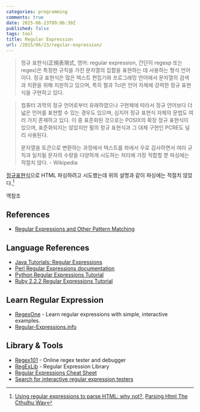 ```yaml
---
categories: programming
comments: true
date: 2015-06-23T09:06:39Z
published: false
tags: tool
title: Regular Expression
url: /2015/06/23/regular-expression/
---
```


>정규 표현식(正規表現式, 영어: regular expression, 간단히 regexp 또는 regex)은 특정한 규칙을 가진 문자열의 집합을 표현하는 데 사용하는 형식 언어이다. 정규 표현식은 많은 텍스트 편집기와 프로그래밍 언어에서 문자열의 검색과 치환을 위해 지원하고 있으며, 특히 펄과 Tcl은 언어 자체에 강력한 정규 표현식을 구현하고 있다.
<!--more-->
>
>컴퓨터 과학의 정규 언어로부터 유래하였으나 구현체에 따라서 정규 언어보다 더 넓은 언어를 표현할 수 있는 경우도 있으며, 심지어 정규 표현식 자체의 문법도 여러 가지 존재하고 있다. 이 중 표준화된 것으로는 POSIX의 확장 정규 표현식이 있으며, 표준화되지는 않았지만 펄의 정규 표현식과 그 대체 구현인 PCRE도 널리 사용된다.
>
>문자열을 토큰으로 변환하는 과정에서 텍스트를 좌에서 우로 검사하면서 여러 규칙과 일치될 문자의 수량을 다양하게 시도하는 처리에 가장 적합할 뿐 파싱에는 적절치 않다. - Wikipedia

[정규표현식]으로 HTML 파싱하려고 시도했는데 위의 설명과 같이 파싱에는 적절치 않았다.[^1]

역참조

## References
  * [Regular Expressions and Other Pattern Matching](http://billposer.org/Linguistics/Computation/Resources.html#patterns)

## Language References
  * [Java Tutorials: Regular Expressions](http://docs.oracle.com/javase/tutorial/essential/regex/index.html)
  * [Perl Regular Expressions documentation](http://perldoc.perl.org/perlre.html)
  * [Python Regular Expressions Tutorial](https://pythonspot.com/regular-expressions/)
  * [Ruby 2.2.2 Regular Expressions Tutorial](http://ruby-doc.org/core-2.2.2/doc/regexp_rdoc.html)

## Learn Regular Expression
  * [RegexOne](http://regexone.com/) - Learn regular expressions with simple, interactive examples.
  * [Regular-Expressions.info](http://www.regular-expressions.info/)

## Library & Tools
  * [Regex101](https://regex101.com/) - Online regex tester and debugger
  * [RegExLib](http://www.regexlib.com/) - Regular Expression Library
  * [Regular Expressions Cheat Sheet](http://www.cheatography.com/davechild/cheat-sheets/regular-expressions/)
  * [Search for interactive regular expression testers](https://www.google.co.kr/search?q=online+regex+tester&gws_rd=cr&ei=2bGIVZqVMYOf8QWIw4LQAQ)

[^1]: [Using regular expressions to parse HTML: why not?](http://stackoverflow.com/a/590789), [Parsing Html The Cthulhu Way](http://blog.codinghorror.com/parsing-html-the-cthulhu-way/)

[정규표현식]: https://en.wikipedia.org/wiki/Regular_expression
